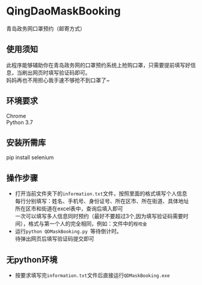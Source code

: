 # QingDaoMaskBooking
青岛政务网口罩预约（邮寄方式）	

## 使用须知
此程序能够辅助你在青岛政务网的口罩预约系统上抢购口罩，只需要提前填写好信息，当刷出网页时填写验证码即可。<br>
妈妈再也不用担心我手速不够抢不到口罩了~

## 环境要求
 Chrome <br>
 Python 3.7

## 安装所需库
 pip install selenium

## 操作步骤 
* 打开当前文件夹下的`information.txt`文件，按照里面的格式填写个人信息 <br>
每行分别填写：姓名、手机号、身份证号、所在区市、所在街道、具体地址 <br>
所在区市和街道在excel表中，查询后填入即可<br>
一次可以填写多人信息同时预约（最好不要超过3个,因为填写验证码需要时间），格式与第一个人的完全相同，例如：文件中的`程咬金`<br>
* 运行`python QDMaskBooking.py `等待倒计时。<br>
待弹出网页后填写验证码提交即可<br>

## 无python环境
* 按要求填写完`information.txt`文件后直接运行`QDMaskBooking.exe`
